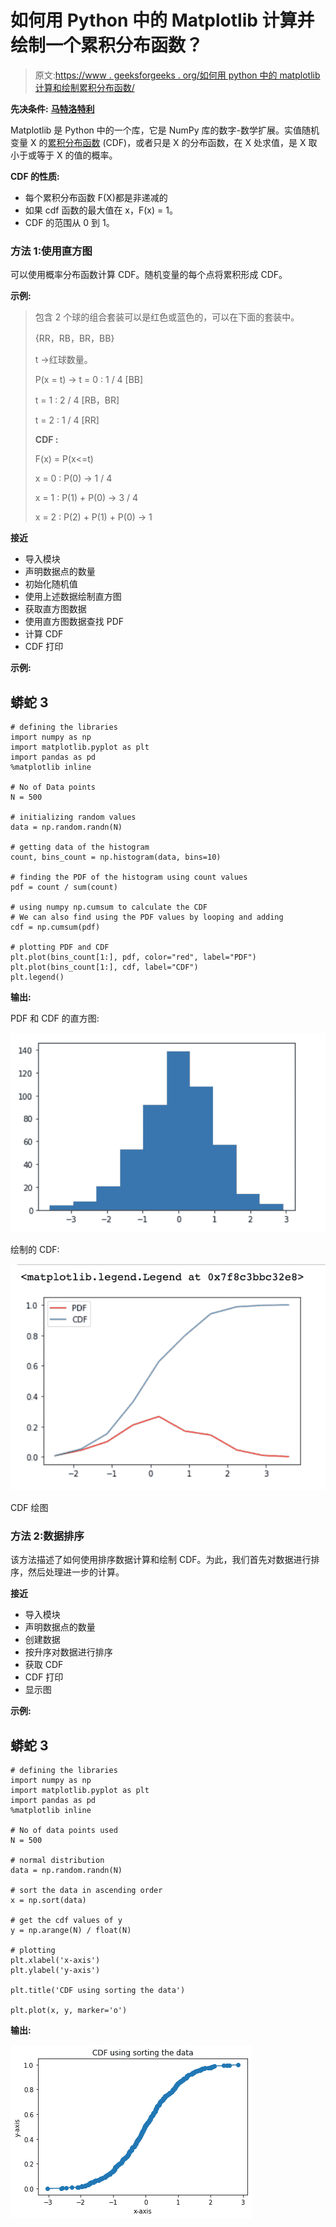 # 如何用 Python 中的 Matplotlib 计算并绘制一个累积分布函数？

> 原文:[https://www . geeksforgeeks . org/如何用 python 中的 matplotlib 计算和绘制累积分布函数/](https://www.geeksforgeeks.org/how-to-calculate-and-plot-a-cumulative-distribution-function-with-matplotlib-in-python/)

**先决条件:** [**马特洛特利**](https://www.geeksforgeeks.org/python-introduction-matplotlib/)

Matplotlib 是 Python 中的一个库，它是 NumPy 库的数字-数学扩展。实值随机变量 X 的[累积分布函数](https://www.geeksforgeeks.org/mathematics-probability-distributions-set-1/) (CDF)，或者只是 X 的分布函数，在 X 处求值，是 X 取小于或等于 X 的值的概率。

**CDF 的性质:**

*   每个累积分布函数 F(X)都是非递减的
*   如果 cdf 函数的最大值在 x，F(x) = 1。
*   CDF 的范围从 0 到 1。

### 方法 1:使用直方图

可以使用概率分布函数计算 CDF。随机变量的每个点将累积形成 CDF。

**示例:**

> 包含 2 个球的组合套装可以是红色或蓝色的，可以在下面的套装中。
> 
> {RR，RB，BR，BB}
> 
> t ->红球数量。
> 
> P(x = t) -> t = 0 : 1 / 4 [BB]
> 
> t = 1 : 2 / 4 [RB，BR]
> 
> t = 2 : 1 / 4 [RR]
> 
> **CDF :**
> 
> F(x) = P(x<=t)
> 
> x = 0 : P(0) -> 1 / 4
> 
> x = 1 : P(1) + P(0) -> 3 / 4
> 
> x = 2 : P(2) + P(1) + P(0) -> 1

**接近**

*   导入模块
*   声明数据点的数量
*   初始化随机值
*   使用上述数据绘制直方图
*   获取直方图数据
*   使用直方图数据查找 PDF
*   计算 CDF
*   CDF 打印

**示例:**

## 蟒蛇 3

```
# defining the libraries
import numpy as np
import matplotlib.pyplot as plt
import pandas as pd
%matplotlib inline

# No of Data points
N = 500

# initializing random values
data = np.random.randn(N)

# getting data of the histogram
count, bins_count = np.histogram(data, bins=10)

# finding the PDF of the histogram using count values
pdf = count / sum(count)

# using numpy np.cumsum to calculate the CDF
# We can also find using the PDF values by looping and adding
cdf = np.cumsum(pdf)

# plotting PDF and CDF
plt.plot(bins_count[1:], pdf, color="red", label="PDF")
plt.plot(bins_count[1:], cdf, label="CDF")
plt.legend()
```

**输出:**

PDF 和 CDF 的直方图:

![](img/895fb6ba1da5c3b3998226f01469b96a.png)

绘制的 CDF:

![](img/684e652a792554b8709eb5658dfdd5de.png)

CDF 绘图

### 方法 2:数据排序

该方法描述了如何使用排序数据计算和绘制 CDF。为此，我们首先对数据进行排序，然后处理进一步的计算。

**接近**

*   导入模块
*   声明数据点的数量
*   创建数据
*   按升序对数据进行排序
*   获取 CDF
*   CDF 打印
*   显示图

**示例:**

## 蟒蛇 3

```
# defining the libraries
import numpy as np
import matplotlib.pyplot as plt
import pandas as pd
%matplotlib inline

# No of data points used
N = 500

# normal distribution
data = np.random.randn(N)

# sort the data in ascending order
x = np.sort(data)

# get the cdf values of y
y = np.arange(N) / float(N)

# plotting
plt.xlabel('x-axis')
plt.ylabel('y-axis')

plt.title('CDF using sorting the data')

plt.plot(x, y, marker='o')
```

**输出:**

![](img/6a477e5170d6c8b5d4779a2422d442a9.png)